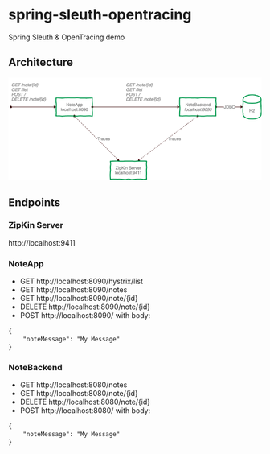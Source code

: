 # spring-sleuth-opentracing
Spring Sleuth &amp; OpenTracing demo

## Architecture
![Architecture](/docs/OpenTracingDemo.png)

## Endpoints
### ZipKin Server
http://localhost:9411

### NoteApp
- GET http://localhost:8090/hystrix/list
- GET http://localhost:8090/notes
- GET http://localhost:8090/note/{id}
- DELETE http://localhost:8090/note/{id}
- POST http://localhost:8090/
with body:
```
{
    "noteMessage": "My Message"
}
```

### NoteBackend
- GET http://localhost:8080/notes
- GET http://localhost:8080/note/{id}
- DELETE http://localhost:8080/note/{id}
- POST http://localhost:8080/
with body:
```
{
    "noteMessage": "My Message"
}
```
